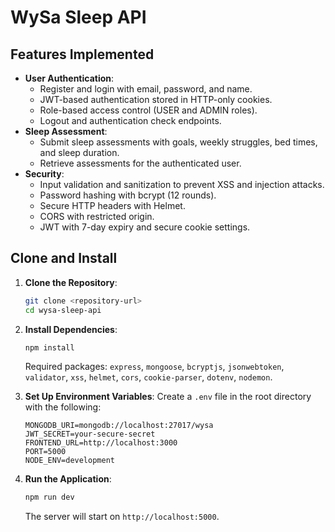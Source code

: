 # WySa Sleep API

## Features Implemented
- **User Authentication**:
  - Register and login with email, password, and name.
  - JWT-based authentication stored in HTTP-only cookies.
  - Role-based access control (USER and ADMIN roles).
  - Logout and authentication check endpoints.
- **Sleep Assessment**:
  - Submit sleep assessments with goals, weekly struggles, bed times, and sleep duration.
  - Retrieve assessments for the authenticated user.
- **Security**:
  - Input validation and sanitization to prevent XSS and injection attacks.
  - Password hashing with bcrypt (12 rounds).
  - Secure HTTP headers with Helmet.
  - CORS with restricted origin.
  - JWT with 7-day expiry and secure cookie settings.

## Clone and Install
1. **Clone the Repository**:
   ```bash
   git clone <repository-url>
   cd wysa-sleep-api
   ```

2. **Install Dependencies**:
   ```bash
   npm install
   ```
   Required packages: `express`, `mongoose`, `bcryptjs`, `jsonwebtoken`, `validator`, `xss`, `helmet`, `cors`, `cookie-parser`, `dotenv`, `nodemon`.

3. **Set Up Environment Variables**:
   Create a `.env` file in the root directory with the following:
   ```
   MONGODB_URI=mongodb://localhost:27017/wysa
   JWT_SECRET=your-secure-secret
   FRONTEND_URL=http://localhost:3000
   PORT=5000
   NODE_ENV=development
   ```

4. **Run the Application**:
   ```bash
   npm run dev
   ```
   The server will start on `http://localhost:5000`.